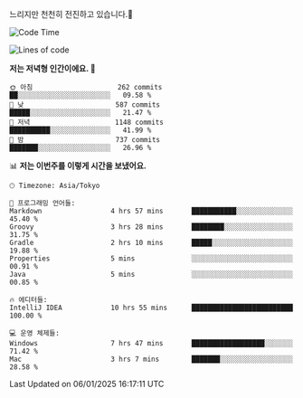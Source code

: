 느리지만 천천히 전진하고 있습니다.🐢

<!--START_SECTION:waka-->
![Code Time](http://img.shields.io/badge/Code%20Time-1%2C508%20hrs%204%20mins-blue)

![Lines of code](https://img.shields.io/badge/%EC%A0%80%EB%8A%94%20%EC%97%AC%ED%83%9C%EA%B9%8C%EC%A7%80%20-919.0%20thousand%20%EC%A4%84%EC%9D%98%20%EC%BD%94%EB%93%9C%EB%A5%BC%20%EC%9E%91%EC%84%B1%ED%96%88%EC%96%B4%EC%9A%94.-blue)

**저는 저녁형 인간이에요. 🦉** 

```text
🌞 아침                     262 commits         ██░░░░░░░░░░░░░░░░░░░░░░░   09.58 % 
🌆 낮　                     587 commits         █████░░░░░░░░░░░░░░░░░░░░   21.47 % 
🌃 저녁                     1148 commits        ██████████░░░░░░░░░░░░░░░   41.99 % 
🌙 밤　                     737 commits         ███████░░░░░░░░░░░░░░░░░░   26.96 % 
```


📊 **저는 이번주를 이렇게 시간을 보냈어요.** 

```text
🕑︎ Timezone: Asia/Tokyo

💬 프로그래밍 언어들: 
Markdown                 4 hrs 57 mins       ███████████░░░░░░░░░░░░░░   45.40 % 
Groovy                   3 hrs 28 mins       ████████░░░░░░░░░░░░░░░░░   31.75 % 
Gradle                   2 hrs 10 mins       █████░░░░░░░░░░░░░░░░░░░░   19.88 % 
Properties               5 mins              ░░░░░░░░░░░░░░░░░░░░░░░░░   00.91 % 
Java                     5 mins              ░░░░░░░░░░░░░░░░░░░░░░░░░   00.85 % 

🔥 에디터들: 
IntelliJ IDEA            10 hrs 55 mins      █████████████████████████   100.00 % 

💻 운영 체제들: 
Windows                  7 hrs 47 mins       ██████████████████░░░░░░░   71.42 % 
Mac                      3 hrs 7 mins        ███████░░░░░░░░░░░░░░░░░░   28.58 % 
```


 Last Updated on 06/01/2025 16:17:11 UTC
<!--END_SECTION:waka-->
